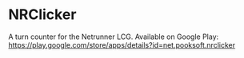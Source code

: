 NRClicker
=========

A turn counter for the Netrunner LCG.
Available on Google Play: https://play.google.com/store/apps/details?id=net.pooksoft.nrclicker
